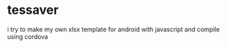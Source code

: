 # tessaver
i try to make my own xlsx template for android with javascript and compile using cordova 
